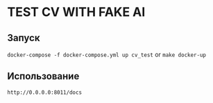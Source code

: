 # TEST CV WITH FAKE AI

## Запуск
`docker-compose -f docker-compose.yml up cv_test` or `make docker-up`

## Использование
`http://0.0.0.0:8011/docs`
